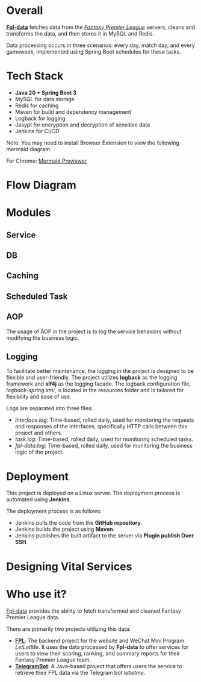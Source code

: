 # Overall
**[Fpl-data](https://github.com/tonglam/fpl-data-public)** fetches data from the *[Fantasy Premier League](https://fantasy.premierleague.com/)* servers, cleans and transforms the data, and then stores it in MySQL and Redis. 

Data processing occurs in three scenarios: every day, match day, and every gameweek, implemented using Spring Boot schedules for these tasks.

# Tech Stack
- **Java 20 + Spring Boot 3**
- MySQL for data storage
- Redis for caching
- Maven for build and dependency management
- Logback for logging
- Jasypt for encryption and decryption of sensitive data
- Jenkins for CI/CD

Note: You may need to install Browser Extension to view the following mermaid diagram.

For Chrome: [Mermaid Previewer](https://chromewebstore.google.com/detail/oidjnlhbegipkcklbdfnbkikplpghfdl)

# Flow Diagram

# Modules

## Service

## DB

## Caching

## Scheduled Task

## AOP
The usage of AOP in the project is to log the service behaviors without modifying the business logic.

## Logging
To facilitate better maintenance, the logging in the project is designed to be flexible and user-friendly. 
The project utilizes **logback** as the logging framework and **slf4j** as the logging facade. 
The logback configuration file, *logback-spring.xml*, is located in the resources folder and is tailored for flexibility and ease of use.

Logs are separated into three files:
- *interface.log*: Time-based, rolled daily, used for monitoring the requests and responses of the interfaces, specifically HTTP calls between this project and others.
- *task.log*: Time-based, rolled daily, used for monitoring scheduled tasks.
- *fpl-data.log*: Time-based, rolled daily, used for monitoring the business logic of the project.

# Deployment
This project is deployed on a Linux server. The deployment process is automated using **Jenkins**.

The deployment process is as follows:
- Jenkins pulls the code from the **GitHub repository**.
- Jenkins builds the project using **Maven**.
- Jenkins publishes the built artifact to the server via **Plugin publish Over SSH**.

# Designing Vital Services

# Who use it?
[Fpl-data](https://github.com/tonglam/fpl-data-public) provides the ability to fetch transformed and cleaned Fantasy Premier League data.

There are primarily two projects utilizing this data:
- **[FPL](https://github.com/tonglam/fpl-public)**: The backend project for the website and WeChat Mini Program *LetLetMe*. 
It uses the data processed by **Fpl-data** to offer services for users to view their scoring, ranking, and summary reports for their Fantasy Premier League team.
- **[TelegramBot](https://github.com/tonglam/telegramBot-public)**: A Java-based project that offers users the service to retrieve their FPL data via the Telegram bot *letletme*.